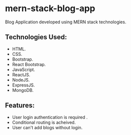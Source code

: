 # mern-stack-blog-app

Blog Application developed using MERN stack technologies.

## Technologies Used:

* HTML.
* CSS.
* Bootstrap.
* React Bootstrap.
* JavaScript.
* ReactJS.
* NodeJS.
* ExpressJS.
* MongoDB.

## Features:

* User login authentication is required .
* Conditional routing is acheived.
* User can't add blogs without login.


